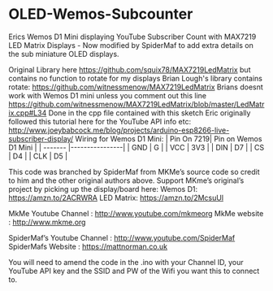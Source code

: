 # OLED-Wemos-Subcounter
Erics Wemos D1 Mini displaying YouTube Subscriber Count with MAX7219 LED Matrix Displays - Now modified by SpiderMaf to add extra details on the sub miniature OLED displays.

Original Library here https://github.com/squix78/MAX7219LedMatrix but contains no function to rotate for my displays
Brian Lough's library contains rotate: https://github.com/witnessmenow/MAX7219LedMatrix
Brians doesnt work with Wemos D1 mini unless you comment out this line https://github.com/witnessmenow/MAX7219LedMatrix/blob/master/LedMatrix.cpp#L34
Done in the cpp file contained with this sketch
Eric originally followed this tutorial here for the YouTube API info etc: http://www.joeybabcock.me/blog/projects/arduino-esp8266-live-subscriber-display/
Wiring for Wemos D1 Mini:
| Pin On 7219| Pin on Wemos D1 Mini |
| ------- |----------------|
| GND     | G |
| VCC     | 3V3 |
| DIN     | D7 |
| CS      | D4 |
| CLK     | D5 |

This code was branched by SpiderMaf from MKMe’s source code so credit to him and the other original authors above.
Support MKme’s original’s project by picking up the display/board here:
Wemos D1: https://amzn.to/2ACRWRA
LED Matrix: https://amzn.to/2McsuUl

MkMe Youtube Channel  : http://www.youtube.com/mkmeorg
MkMe website   : http://www.mkme.org

SpiderMaf’s Youtube Channel : http://www.youtube.com/SpiderMaf
SpiderMafs Website : https://mattnorman.co.uk

You will need to amend the code in the .ino with your Channel ID, your YouTube API key and the SSID and PW of the Wifi you want this to connect to.

